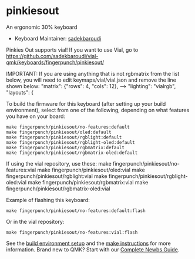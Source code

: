 # pinkiesout

An ergonomic 30% keyboard

* Keyboard Maintainer: [sadekbaroudi](https://github.com/sadekbaroudi)

Pinkies Out supports vial! If you want to use Vial, go to https://github.com/sadekbaroudi/vial-qmk/keyboards/fingerpunch/pinkiesout/

IMPORTANT: If you are using anything that is not rgbmatrix from the list below, you will need to edit keymaps/vial/vial.json and remove the line shown below:
     "matrix": {"rows": 4, "cols": 12},
 --> "lighting": "vialrgb",
     "layouts": {

To build the firmware for this keyboard (after setting up your build environment), select from one of the following, depending on what features you have on your board:

    make fingerpunch/pinkiesout/no-features:default
    make fingerpunch/pinkiesout/oled:default
    make fingerpunch/pinkiesout/rgblight:default
    make fingerpunch/pinkiesout/rgblight-oled:default
    make fingerpunch/pinkiesout/rgbmatrix:default
    make fingerpunch/pinkiesout/rgbmatrix-oled:default

If using the vial repository, use these:
    make fingerpunch/pinkiesout/no-features:vial
    make fingerpunch/pinkiesout/oled:vial
    make fingerpunch/pinkiesout/rgblight:vial
    make fingerpunch/pinkiesout/rgblight-oled:vial
    make fingerpunch/pinkiesout/rgbmatrix:vial
    make fingerpunch/pinkiesout/rgbmatrix-oled:vial

Example of flashing this keyboard:

    make fingerpunch/pinkiesout/no-features:default:flash

Or in the vial repository:

    make fingerpunch/pinkiesout/no-features:vial:flash

See the [build environment setup](https://docs.qmk.fm/#/getting_started_build_tools) and the [make instructions](https://docs.qmk.fm/#/getting_started_make_guide) for more information. Brand new to QMK? Start with our [Complete Newbs Guide](https://docs.qmk.fm/#/newbs).
